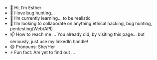- 👋 Hi, I’m Esther
- 👀 I love bug hunting...
- 🌱 I’m currently learning... to be realistic
- 💞️ I’m looking to collaborate on anything ethical hacking, bug hunting, pentesting(Web/API)
- 📫 How to reach me ... You already did, by visiting this page... but seriously, just use my linkedIn handle!
- 😄 Pronouns: She/Her
- ⚡ Fun fact: Am yet to find out ...

<!---
3sth3rN00n/3sth3rN00n is a ✨ special ✨ repository because its `README.md` (this file) appears on your GitHub profile.
You can click the Preview link to take a look at your changes.
--->
